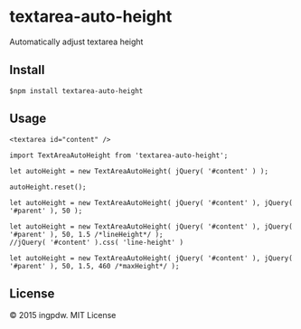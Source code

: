 # textarea-auto-height
Automatically adjust textarea height

## Install

```
$npm install textarea-auto-height
```

## Usage

```
<textarea id="content" />
```

```
import TextAreaAutoHeight from 'textarea-auto-height';

let autoHeight = new TextAreaAutoHeight( jQuery( '#content' ) );

autoHeight.reset();

let autoHeight = new TextAreaAutoHeight( jQuery( '#content' ), jQuery( '#parent' ), 50 );

let autoHeight = new TextAreaAutoHeight( jQuery( '#content' ), jQuery( '#parent' ), 50, 1.5 /*lineHeight*/ );
//jQuery( '#content' ).css( 'line-height' )

let autoHeight = new TextAreaAutoHeight( jQuery( '#content' ), jQuery( '#parent' ), 50, 1.5, 460 /*maxHeight*/ );

```

## License
© 2015 ingpdw. MIT License
